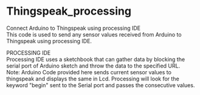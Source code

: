 # Thingspeak_processing                                                                                                             
Connect Arduino to Thingspeak using processing IDE                                                                                  
This code is used to send any sensor values received from Arduino to Thingspeak using processing IDE.                                                                                            
                                                                                                                                          
PROCESSING IDE                                                                                                                                
Processing IDE uses a sketchbook that can gather data by blocking the serial port of Arduino sketch and throw the data to the specified URL.                                                                                                                                
Note: Arduino Code provided here sends current sensor values to thingspeak and displays the same in Lcd. Processing will look for the keyword "begin" sent to the Serial port and passes the consecutive values. 
